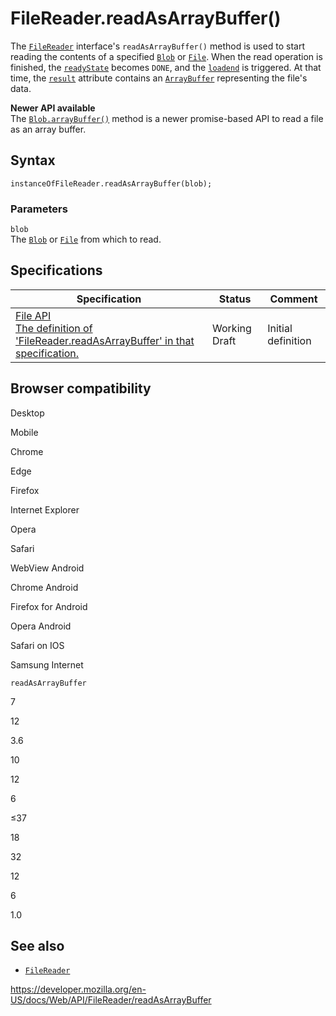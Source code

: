 FileReader.readAsArrayBuffer()
==============================

The [`FileReader`](../filereader) interface's `readAsArrayBuffer()` method is used to start reading the contents of a specified [`Blob`](../blob) or [`File`](../file). When the read operation is finished, the [`readyState`](readystate) becomes `DONE`, and the [`loadend`](loadend_event) is triggered. At that time, the [`result`](result) attribute contains an [`ArrayBuffer`](https://developer.mozilla.org/en-US/docs/Web/JavaScript/Reference/Global_Objects/ArrayBuffer) representing the file's data.

**Newer API available**  
The [`Blob.arrayBuffer()`](../blob/arraybuffer) method is a newer promise-based API to read a file as an array buffer.

Syntax
------

    instanceOfFileReader.readAsArrayBuffer(blob);

### Parameters

`blob`  
The [`Blob`](../blob) or [`File`](../file) from which to read.

Specifications
--------------

<table><thead><tr class="header"><th>Specification</th><th>Status</th><th>Comment</th></tr></thead><tbody><tr class="odd"><td><a href="https://w3c.github.io/FileAPI/#readAsArrayBuffer">File API<br />
<span class="small">The definition of 'FileReader.readAsArrayBuffer' in that specification.</span></a></td><td><span class="spec-wd">Working Draft</span></td><td>Initial definition</td></tr></tbody></table>

Browser compatibility
---------------------

Desktop

Mobile

Chrome

Edge

Firefox

Internet Explorer

Opera

Safari

WebView Android

Chrome Android

Firefox for Android

Opera Android

Safari on IOS

Samsung Internet

`readAsArrayBuffer`

7

12

3.6

10

12

6

≤37

18

32

12

6

1.0

See also
--------

-   [`FileReader`](../filereader)

<a href="https://developer.mozilla.org/en-US/docs/Web/API/FileReader/readAsArrayBuffer" class="_attribution-link">https://developer.mozilla.org/en-US/docs/Web/API/FileReader/readAsArrayBuffer</a>
